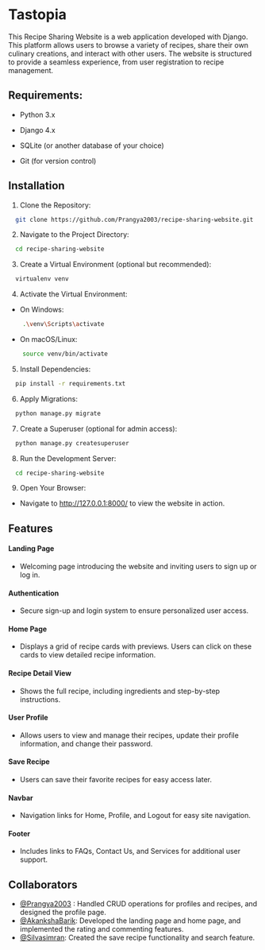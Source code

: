 
# Tastopia
This Recipe Sharing Website is a web application developed with Django. This platform allows users to browse a variety of recipes, share their own culinary creations, and interact with other users. The website is structured to provide a seamless experience, from user registration to recipe management.



## Requirements:

- Python 3.x

- Django 4.x

- SQLite (or another database of your choice)

- Git (for version control)


## Installation

1. Clone the Repository:

```bash
  git clone https://github.com/Prangya2003/recipe-sharing-website.git
```

2. Navigate to the Project Directory:

```bash
  cd recipe-sharing-website
```    

3. Create a Virtual Environment (optional but recommended):

```bash
  virtualenv venv
```    

4. Activate the Virtual Environment:

- On Windows:
```bash
    .\venv\Scripts\activate
```  
- On macOS/Linux:
```bash
    source venv/bin/activate
```   

5. Install Dependencies:

```bash
  pip install -r requirements.txt
```   

6. Apply Migrations:

```bash
  python manage.py migrate
```   

7. Create a Superuser (optional for admin access):

```bash
  python manage.py createsuperuser
```   

8. Run the Development Server:

```bash
  cd recipe-sharing-website
```   

9. Open Your Browser:
- Navigate to http://127.0.0.1:8000/ to view the website in action.

## Features

#### Landing Page 
- Welcoming page introducing the website and inviting users to sign up or log in.
####  Authentication
- Secure sign-up and login system to ensure personalized user access.
####  Home Page
- Displays a grid of recipe cards with previews. Users can click on these cards to view detailed recipe information.
####  Recipe Detail View
- Shows the full recipe, including ingredients and step-by-step instructions.
#### User Profile
- Allows users to view and manage their recipes, update their profile information, and change their password.
#### Save Recipe
- Users can save their favorite recipes for easy access later.
#### Navbar
- Navigation links for Home, Profile, and Logout for easy site navigation.
#### Footer
- Includes links to FAQs, Contact Us, and Services for additional user support.

## Collaborators

- [@Prangya2003](https://www.github.com/prangya2003) : Handled CRUD operations for profiles and recipes, and designed the profile page.
- [@AkankshaBarik](https://github.com/AkankshaBarik): Developed the landing page and home page, and implemented the rating and commenting features.
- [@Silvasimran](https://github.com/Silvasim):  Created the save recipe functionality and search feature.
